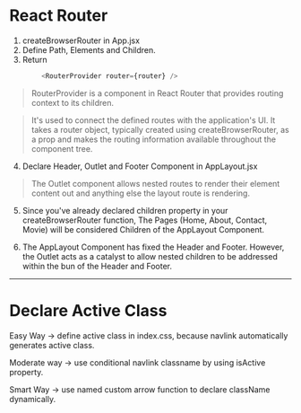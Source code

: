 # React Router

1. createBrowserRouter in App.jsx
2. Define Path, Elements and Children.
3. Return  
``` jsx 
        <RouterProvider router={router} />
```


> RouterProvider is a component in React Router that provides routing context to its children. 

> It's used to connect the defined routes with the application's UI. It takes a router object, typically created using createBrowserRouter, as a prop and makes the routing information available throughout the component tree.


4. Declare Header, Outlet and Footer Component in AppLayout.jsx

> The Outlet component allows nested routes to render their element content out and anything else the layout route is rendering.

5. Since you've already declared children property in your createBrowserRouter function, The Pages (Home, About, Contact, Movie) will be considered Children of the AppLayout Component.

6. The AppLayout Component has fixed the Header and Footer. However, the Outlet acts as a catalyst to allow nested children to be addressed within the bun of the Header and Footer.

---

# Declare Active Class

Easy Way -> define active class in index.css, because navlink automatically generates active class.

Moderate way -> use conditional navlink classname by using isActive property.

Smart Way -> use named custom arrow function to declare className dynamically.

